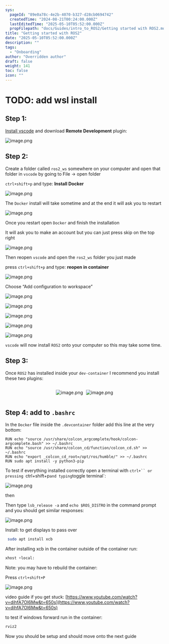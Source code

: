 ```yaml
---
sys:
  pageId: "89e0a78c-4e2b-4070-b327-d28cb0694742"
  createdTime: "2024-08-21T00:24:00.000Z"
  lastEditedTime: "2025-05-10T05:52:00.000Z"
  propFilepath: "docs/Guides/intro_to_ROS2/Getting started with ROS2.md"
title: "Getting started with ROS2"
date: "2025-05-10T05:52:00.000Z"
description: ""
tags:
  - "Onboarding"
author: "Overridden author"
draft: false
weight: 141
toc: false
icon: ""
---
```


# TODO: add wsl install

## Step 1:

[Install vscode](https://code.visualstudio.com/download) and download **Remote Development** plugin:

![image.png](https://prod-files-secure.s3.us-west-2.amazonaws.com/d518164a-d88e-44d1-a4ee-3adb3bd8bce0/efb52993-1881-4a40-b95e-6f020334f022/image.png?X-Amz-Algorithm=AWS4-HMAC-SHA256&X-Amz-Content-Sha256=UNSIGNED-PAYLOAD&X-Amz-Credential=ASIAZI2LB4667UC5ZD46%2F20250710%2Fus-west-2%2Fs3%2Faws4_request&X-Amz-Date=20250710T121645Z&X-Amz-Expires=3600&X-Amz-Security-Token=IQoJb3JpZ2luX2VjELT%2F%2F%2F%2F%2F%2F%2F%2F%2F%2FwEaCXVzLXdlc3QtMiJHMEUCIQCa9wNgShWpIGqyWndWM5g8hLucgvZtmLdlHWtdWqErqAIgSP8AzXOJN%2F%2FYX9HJs4gaK8xplOueY4DHkbyXuWB3tTcqiAQIvf%2F%2F%2F%2F%2F%2F%2F%2F%2F%2FARAAGgw2Mzc0MjMxODM4MDUiDKioDqQiUnN%2BsiLPTCrcAy13G%2BdbYAUszbWD2KasynWCHkc4kPt2JU8A1N0%2BAPco4VsSHbTmEZrcoyUJS6vtx8f%2FAE843Ue1r4G77%2FRHsUJANZTGVSMwnjRV9c0nE%2BosuoZH8AbSN5YRNCrP%2Fk0e5x0yacz6EIy1PcYIJxVYkYZzdSK9TJEj5amA2QW9SWt9GMOHQrSyXlSU%2BuMWgZhfZH9aY9AW0JCN%2BG%2FKPDvmDxH3s4N13F4sqiW15aI4H5peV1NTdMLNID7P9KXViWxNS5bYAvd8bWQt3fcnX3H%2BQJ58WcEr%2BshD5ODZAV7VlYuepUL%2B2e2jiryX9UYlr8lI6kla6XHonIAzojAUKs%2BKw6yBFlVb9oPw8zq51cuSjqbmRLfihkoPsxcTXmimiKjLxPQw0eM3OQgma2Sh4kpWhq31GasgRaWvmz2KkjYxnxPuUV%2FWg0McuFmnd1kHZ%2Bh7UMQTYIvtpWWLebhBrpC2iPuptwKnrjQJ4taL7%2BJqm1RJdTl9euDGvj34%2B9bQkMnuVg3fmQeHzah4DWpIwXtPbBDTU0%2BNi380EFqFj7bs%2FPooonoOnw9V6d1RBVLbwZytK0yNxgIsqHkBm10NCIPdrmUIeJux0OkwitzvXvsLe3itYKUUSp%2FAFTHQbutkMPLUvsMGOqUB%2B0dgCIJPoQuCWBqU4%2Bjy48S2GK2QXmDXsuxknQaVduyW0nac%2FariXBPcFoFoi4Jb5ivhXnsoNQB23W7iihiuLrTg%2BkCahkMnP%2BUH4KyZ1HI31npkh815lJi%2FMRGjKRyW6PsV%2B4k0d1sDrW%2BAkjK7t1nDcqL%2FWCcNo1pi7eoUTPPQUjYGomAAQuYVnM3vU6ROsh7GdZMMm7DQnCiB4%2B5z35HuLyI7&X-Amz-Signature=1068db98c2c957619cea1c7ab11ff256ce03a8f12699a6738b96f7fb5ef522f1&X-Amz-SignedHeaders=host&x-amz-checksum-mode=ENABLED&x-id=GetObject)

## Step 2:

Create a folder called `ros2_ws` somewhere on your computer and open that folder in `vscode` by going to File → open folder 

`ctrl+shift+p` and type: **Install Docker**

![image.png](https://prod-files-secure.s3.us-west-2.amazonaws.com/d518164a-d88e-44d1-a4ee-3adb3bd8bce0/2269dc0e-1cd5-47ff-bceb-c04ad9b2eab0/image.png?X-Amz-Algorithm=AWS4-HMAC-SHA256&X-Amz-Content-Sha256=UNSIGNED-PAYLOAD&X-Amz-Credential=ASIAZI2LB4667UC5ZD46%2F20250710%2Fus-west-2%2Fs3%2Faws4_request&X-Amz-Date=20250710T121645Z&X-Amz-Expires=3600&X-Amz-Security-Token=IQoJb3JpZ2luX2VjELT%2F%2F%2F%2F%2F%2F%2F%2F%2F%2FwEaCXVzLXdlc3QtMiJHMEUCIQCa9wNgShWpIGqyWndWM5g8hLucgvZtmLdlHWtdWqErqAIgSP8AzXOJN%2F%2FYX9HJs4gaK8xplOueY4DHkbyXuWB3tTcqiAQIvf%2F%2F%2F%2F%2F%2F%2F%2F%2F%2FARAAGgw2Mzc0MjMxODM4MDUiDKioDqQiUnN%2BsiLPTCrcAy13G%2BdbYAUszbWD2KasynWCHkc4kPt2JU8A1N0%2BAPco4VsSHbTmEZrcoyUJS6vtx8f%2FAE843Ue1r4G77%2FRHsUJANZTGVSMwnjRV9c0nE%2BosuoZH8AbSN5YRNCrP%2Fk0e5x0yacz6EIy1PcYIJxVYkYZzdSK9TJEj5amA2QW9SWt9GMOHQrSyXlSU%2BuMWgZhfZH9aY9AW0JCN%2BG%2FKPDvmDxH3s4N13F4sqiW15aI4H5peV1NTdMLNID7P9KXViWxNS5bYAvd8bWQt3fcnX3H%2BQJ58WcEr%2BshD5ODZAV7VlYuepUL%2B2e2jiryX9UYlr8lI6kla6XHonIAzojAUKs%2BKw6yBFlVb9oPw8zq51cuSjqbmRLfihkoPsxcTXmimiKjLxPQw0eM3OQgma2Sh4kpWhq31GasgRaWvmz2KkjYxnxPuUV%2FWg0McuFmnd1kHZ%2Bh7UMQTYIvtpWWLebhBrpC2iPuptwKnrjQJ4taL7%2BJqm1RJdTl9euDGvj34%2B9bQkMnuVg3fmQeHzah4DWpIwXtPbBDTU0%2BNi380EFqFj7bs%2FPooonoOnw9V6d1RBVLbwZytK0yNxgIsqHkBm10NCIPdrmUIeJux0OkwitzvXvsLe3itYKUUSp%2FAFTHQbutkMPLUvsMGOqUB%2B0dgCIJPoQuCWBqU4%2Bjy48S2GK2QXmDXsuxknQaVduyW0nac%2FariXBPcFoFoi4Jb5ivhXnsoNQB23W7iihiuLrTg%2BkCahkMnP%2BUH4KyZ1HI31npkh815lJi%2FMRGjKRyW6PsV%2B4k0d1sDrW%2BAkjK7t1nDcqL%2FWCcNo1pi7eoUTPPQUjYGomAAQuYVnM3vU6ROsh7GdZMMm7DQnCiB4%2B5z35HuLyI7&X-Amz-Signature=0ed996fe01e894e9026f182298c1e8559fadece7ebc827533456b4b5962c99aa&X-Amz-SignedHeaders=host&x-amz-checksum-mode=ENABLED&x-id=GetObject)

The `Docker` install will take sometime and at the end it will ask you to restart

![image.png](https://prod-files-secure.s3.us-west-2.amazonaws.com/d518164a-d88e-44d1-a4ee-3adb3bd8bce0/ed233f78-be33-4b1f-b89c-9c346c0e961e/image.png?X-Amz-Algorithm=AWS4-HMAC-SHA256&X-Amz-Content-Sha256=UNSIGNED-PAYLOAD&X-Amz-Credential=ASIAZI2LB4667UC5ZD46%2F20250710%2Fus-west-2%2Fs3%2Faws4_request&X-Amz-Date=20250710T121645Z&X-Amz-Expires=3600&X-Amz-Security-Token=IQoJb3JpZ2luX2VjELT%2F%2F%2F%2F%2F%2F%2F%2F%2F%2FwEaCXVzLXdlc3QtMiJHMEUCIQCa9wNgShWpIGqyWndWM5g8hLucgvZtmLdlHWtdWqErqAIgSP8AzXOJN%2F%2FYX9HJs4gaK8xplOueY4DHkbyXuWB3tTcqiAQIvf%2F%2F%2F%2F%2F%2F%2F%2F%2F%2FARAAGgw2Mzc0MjMxODM4MDUiDKioDqQiUnN%2BsiLPTCrcAy13G%2BdbYAUszbWD2KasynWCHkc4kPt2JU8A1N0%2BAPco4VsSHbTmEZrcoyUJS6vtx8f%2FAE843Ue1r4G77%2FRHsUJANZTGVSMwnjRV9c0nE%2BosuoZH8AbSN5YRNCrP%2Fk0e5x0yacz6EIy1PcYIJxVYkYZzdSK9TJEj5amA2QW9SWt9GMOHQrSyXlSU%2BuMWgZhfZH9aY9AW0JCN%2BG%2FKPDvmDxH3s4N13F4sqiW15aI4H5peV1NTdMLNID7P9KXViWxNS5bYAvd8bWQt3fcnX3H%2BQJ58WcEr%2BshD5ODZAV7VlYuepUL%2B2e2jiryX9UYlr8lI6kla6XHonIAzojAUKs%2BKw6yBFlVb9oPw8zq51cuSjqbmRLfihkoPsxcTXmimiKjLxPQw0eM3OQgma2Sh4kpWhq31GasgRaWvmz2KkjYxnxPuUV%2FWg0McuFmnd1kHZ%2Bh7UMQTYIvtpWWLebhBrpC2iPuptwKnrjQJ4taL7%2BJqm1RJdTl9euDGvj34%2B9bQkMnuVg3fmQeHzah4DWpIwXtPbBDTU0%2BNi380EFqFj7bs%2FPooonoOnw9V6d1RBVLbwZytK0yNxgIsqHkBm10NCIPdrmUIeJux0OkwitzvXvsLe3itYKUUSp%2FAFTHQbutkMPLUvsMGOqUB%2B0dgCIJPoQuCWBqU4%2Bjy48S2GK2QXmDXsuxknQaVduyW0nac%2FariXBPcFoFoi4Jb5ivhXnsoNQB23W7iihiuLrTg%2BkCahkMnP%2BUH4KyZ1HI31npkh815lJi%2FMRGjKRyW6PsV%2B4k0d1sDrW%2BAkjK7t1nDcqL%2FWCcNo1pi7eoUTPPQUjYGomAAQuYVnM3vU6ROsh7GdZMMm7DQnCiB4%2B5z35HuLyI7&X-Amz-Signature=acdaa8d7c62ed35507a8f84769e86c25ad5692212224a2e47077353ffd533581&X-Amz-SignedHeaders=host&x-amz-checksum-mode=ENABLED&x-id=GetObject)

Once you restart open `Docker` and finish the installation

It will ask you to make an account but you can just press skip on the top right

![image.png](https://prod-files-secure.s3.us-west-2.amazonaws.com/d518164a-d88e-44d1-a4ee-3adb3bd8bce0/21010ad9-1659-4fd9-9f59-9932a09b2a3d/image.png?X-Amz-Algorithm=AWS4-HMAC-SHA256&X-Amz-Content-Sha256=UNSIGNED-PAYLOAD&X-Amz-Credential=ASIAZI2LB4667UC5ZD46%2F20250710%2Fus-west-2%2Fs3%2Faws4_request&X-Amz-Date=20250710T121645Z&X-Amz-Expires=3600&X-Amz-Security-Token=IQoJb3JpZ2luX2VjELT%2F%2F%2F%2F%2F%2F%2F%2F%2F%2FwEaCXVzLXdlc3QtMiJHMEUCIQCa9wNgShWpIGqyWndWM5g8hLucgvZtmLdlHWtdWqErqAIgSP8AzXOJN%2F%2FYX9HJs4gaK8xplOueY4DHkbyXuWB3tTcqiAQIvf%2F%2F%2F%2F%2F%2F%2F%2F%2F%2FARAAGgw2Mzc0MjMxODM4MDUiDKioDqQiUnN%2BsiLPTCrcAy13G%2BdbYAUszbWD2KasynWCHkc4kPt2JU8A1N0%2BAPco4VsSHbTmEZrcoyUJS6vtx8f%2FAE843Ue1r4G77%2FRHsUJANZTGVSMwnjRV9c0nE%2BosuoZH8AbSN5YRNCrP%2Fk0e5x0yacz6EIy1PcYIJxVYkYZzdSK9TJEj5amA2QW9SWt9GMOHQrSyXlSU%2BuMWgZhfZH9aY9AW0JCN%2BG%2FKPDvmDxH3s4N13F4sqiW15aI4H5peV1NTdMLNID7P9KXViWxNS5bYAvd8bWQt3fcnX3H%2BQJ58WcEr%2BshD5ODZAV7VlYuepUL%2B2e2jiryX9UYlr8lI6kla6XHonIAzojAUKs%2BKw6yBFlVb9oPw8zq51cuSjqbmRLfihkoPsxcTXmimiKjLxPQw0eM3OQgma2Sh4kpWhq31GasgRaWvmz2KkjYxnxPuUV%2FWg0McuFmnd1kHZ%2Bh7UMQTYIvtpWWLebhBrpC2iPuptwKnrjQJ4taL7%2BJqm1RJdTl9euDGvj34%2B9bQkMnuVg3fmQeHzah4DWpIwXtPbBDTU0%2BNi380EFqFj7bs%2FPooonoOnw9V6d1RBVLbwZytK0yNxgIsqHkBm10NCIPdrmUIeJux0OkwitzvXvsLe3itYKUUSp%2FAFTHQbutkMPLUvsMGOqUB%2B0dgCIJPoQuCWBqU4%2Bjy48S2GK2QXmDXsuxknQaVduyW0nac%2FariXBPcFoFoi4Jb5ivhXnsoNQB23W7iihiuLrTg%2BkCahkMnP%2BUH4KyZ1HI31npkh815lJi%2FMRGjKRyW6PsV%2B4k0d1sDrW%2BAkjK7t1nDcqL%2FWCcNo1pi7eoUTPPQUjYGomAAQuYVnM3vU6ROsh7GdZMMm7DQnCiB4%2B5z35HuLyI7&X-Amz-Signature=8c0a987e68ca7a9d052e9fe765e0d34f035cdd9ea2f09a7f6c8bbf18df48665c&X-Amz-SignedHeaders=host&x-amz-checksum-mode=ENABLED&x-id=GetObject)

Then reopen `vscode` and open the `ros2_ws` folder you just made

press `ctrl+shift+p` and type: **reopen in container**

![image.png](https://prod-files-secure.s3.us-west-2.amazonaws.com/d518164a-d88e-44d1-a4ee-3adb3bd8bce0/4e93b8c2-41ad-488c-8095-c74205196118/image.png?X-Amz-Algorithm=AWS4-HMAC-SHA256&X-Amz-Content-Sha256=UNSIGNED-PAYLOAD&X-Amz-Credential=ASIAZI2LB4667UC5ZD46%2F20250710%2Fus-west-2%2Fs3%2Faws4_request&X-Amz-Date=20250710T121645Z&X-Amz-Expires=3600&X-Amz-Security-Token=IQoJb3JpZ2luX2VjELT%2F%2F%2F%2F%2F%2F%2F%2F%2F%2FwEaCXVzLXdlc3QtMiJHMEUCIQCa9wNgShWpIGqyWndWM5g8hLucgvZtmLdlHWtdWqErqAIgSP8AzXOJN%2F%2FYX9HJs4gaK8xplOueY4DHkbyXuWB3tTcqiAQIvf%2F%2F%2F%2F%2F%2F%2F%2F%2F%2FARAAGgw2Mzc0MjMxODM4MDUiDKioDqQiUnN%2BsiLPTCrcAy13G%2BdbYAUszbWD2KasynWCHkc4kPt2JU8A1N0%2BAPco4VsSHbTmEZrcoyUJS6vtx8f%2FAE843Ue1r4G77%2FRHsUJANZTGVSMwnjRV9c0nE%2BosuoZH8AbSN5YRNCrP%2Fk0e5x0yacz6EIy1PcYIJxVYkYZzdSK9TJEj5amA2QW9SWt9GMOHQrSyXlSU%2BuMWgZhfZH9aY9AW0JCN%2BG%2FKPDvmDxH3s4N13F4sqiW15aI4H5peV1NTdMLNID7P9KXViWxNS5bYAvd8bWQt3fcnX3H%2BQJ58WcEr%2BshD5ODZAV7VlYuepUL%2B2e2jiryX9UYlr8lI6kla6XHonIAzojAUKs%2BKw6yBFlVb9oPw8zq51cuSjqbmRLfihkoPsxcTXmimiKjLxPQw0eM3OQgma2Sh4kpWhq31GasgRaWvmz2KkjYxnxPuUV%2FWg0McuFmnd1kHZ%2Bh7UMQTYIvtpWWLebhBrpC2iPuptwKnrjQJ4taL7%2BJqm1RJdTl9euDGvj34%2B9bQkMnuVg3fmQeHzah4DWpIwXtPbBDTU0%2BNi380EFqFj7bs%2FPooonoOnw9V6d1RBVLbwZytK0yNxgIsqHkBm10NCIPdrmUIeJux0OkwitzvXvsLe3itYKUUSp%2FAFTHQbutkMPLUvsMGOqUB%2B0dgCIJPoQuCWBqU4%2Bjy48S2GK2QXmDXsuxknQaVduyW0nac%2FariXBPcFoFoi4Jb5ivhXnsoNQB23W7iihiuLrTg%2BkCahkMnP%2BUH4KyZ1HI31npkh815lJi%2FMRGjKRyW6PsV%2B4k0d1sDrW%2BAkjK7t1nDcqL%2FWCcNo1pi7eoUTPPQUjYGomAAQuYVnM3vU6ROsh7GdZMMm7DQnCiB4%2B5z35HuLyI7&X-Amz-Signature=5798495844d6780a0bbe88cb96f2a564f44cd88d1b386d748a94a91c3b7b98bc&X-Amz-SignedHeaders=host&x-amz-checksum-mode=ENABLED&x-id=GetObject)

Choose “Add configuration to workspace”

![image.png](https://prod-files-secure.s3.us-west-2.amazonaws.com/d518164a-d88e-44d1-a4ee-3adb3bd8bce0/9560b282-5060-4989-ba37-97e7b2c22476/image.png?X-Amz-Algorithm=AWS4-HMAC-SHA256&X-Amz-Content-Sha256=UNSIGNED-PAYLOAD&X-Amz-Credential=ASIAZI2LB4667UC5ZD46%2F20250710%2Fus-west-2%2Fs3%2Faws4_request&X-Amz-Date=20250710T121645Z&X-Amz-Expires=3600&X-Amz-Security-Token=IQoJb3JpZ2luX2VjELT%2F%2F%2F%2F%2F%2F%2F%2F%2F%2FwEaCXVzLXdlc3QtMiJHMEUCIQCa9wNgShWpIGqyWndWM5g8hLucgvZtmLdlHWtdWqErqAIgSP8AzXOJN%2F%2FYX9HJs4gaK8xplOueY4DHkbyXuWB3tTcqiAQIvf%2F%2F%2F%2F%2F%2F%2F%2F%2F%2FARAAGgw2Mzc0MjMxODM4MDUiDKioDqQiUnN%2BsiLPTCrcAy13G%2BdbYAUszbWD2KasynWCHkc4kPt2JU8A1N0%2BAPco4VsSHbTmEZrcoyUJS6vtx8f%2FAE843Ue1r4G77%2FRHsUJANZTGVSMwnjRV9c0nE%2BosuoZH8AbSN5YRNCrP%2Fk0e5x0yacz6EIy1PcYIJxVYkYZzdSK9TJEj5amA2QW9SWt9GMOHQrSyXlSU%2BuMWgZhfZH9aY9AW0JCN%2BG%2FKPDvmDxH3s4N13F4sqiW15aI4H5peV1NTdMLNID7P9KXViWxNS5bYAvd8bWQt3fcnX3H%2BQJ58WcEr%2BshD5ODZAV7VlYuepUL%2B2e2jiryX9UYlr8lI6kla6XHonIAzojAUKs%2BKw6yBFlVb9oPw8zq51cuSjqbmRLfihkoPsxcTXmimiKjLxPQw0eM3OQgma2Sh4kpWhq31GasgRaWvmz2KkjYxnxPuUV%2FWg0McuFmnd1kHZ%2Bh7UMQTYIvtpWWLebhBrpC2iPuptwKnrjQJ4taL7%2BJqm1RJdTl9euDGvj34%2B9bQkMnuVg3fmQeHzah4DWpIwXtPbBDTU0%2BNi380EFqFj7bs%2FPooonoOnw9V6d1RBVLbwZytK0yNxgIsqHkBm10NCIPdrmUIeJux0OkwitzvXvsLe3itYKUUSp%2FAFTHQbutkMPLUvsMGOqUB%2B0dgCIJPoQuCWBqU4%2Bjy48S2GK2QXmDXsuxknQaVduyW0nac%2FariXBPcFoFoi4Jb5ivhXnsoNQB23W7iihiuLrTg%2BkCahkMnP%2BUH4KyZ1HI31npkh815lJi%2FMRGjKRyW6PsV%2B4k0d1sDrW%2BAkjK7t1nDcqL%2FWCcNo1pi7eoUTPPQUjYGomAAQuYVnM3vU6ROsh7GdZMMm7DQnCiB4%2B5z35HuLyI7&X-Amz-Signature=efebd305340d3f7946dc0f8bf286b6197c665aceca1ffa925b5f4276e93e0395&X-Amz-SignedHeaders=host&x-amz-checksum-mode=ENABLED&x-id=GetObject)

![image.png](https://prod-files-secure.s3.us-west-2.amazonaws.com/d518164a-d88e-44d1-a4ee-3adb3bd8bce0/2ee63f81-886b-48e8-a553-dc6e5eac99e4/image.png?X-Amz-Algorithm=AWS4-HMAC-SHA256&X-Amz-Content-Sha256=UNSIGNED-PAYLOAD&X-Amz-Credential=ASIAZI2LB4667UC5ZD46%2F20250710%2Fus-west-2%2Fs3%2Faws4_request&X-Amz-Date=20250710T121645Z&X-Amz-Expires=3600&X-Amz-Security-Token=IQoJb3JpZ2luX2VjELT%2F%2F%2F%2F%2F%2F%2F%2F%2F%2FwEaCXVzLXdlc3QtMiJHMEUCIQCa9wNgShWpIGqyWndWM5g8hLucgvZtmLdlHWtdWqErqAIgSP8AzXOJN%2F%2FYX9HJs4gaK8xplOueY4DHkbyXuWB3tTcqiAQIvf%2F%2F%2F%2F%2F%2F%2F%2F%2F%2FARAAGgw2Mzc0MjMxODM4MDUiDKioDqQiUnN%2BsiLPTCrcAy13G%2BdbYAUszbWD2KasynWCHkc4kPt2JU8A1N0%2BAPco4VsSHbTmEZrcoyUJS6vtx8f%2FAE843Ue1r4G77%2FRHsUJANZTGVSMwnjRV9c0nE%2BosuoZH8AbSN5YRNCrP%2Fk0e5x0yacz6EIy1PcYIJxVYkYZzdSK9TJEj5amA2QW9SWt9GMOHQrSyXlSU%2BuMWgZhfZH9aY9AW0JCN%2BG%2FKPDvmDxH3s4N13F4sqiW15aI4H5peV1NTdMLNID7P9KXViWxNS5bYAvd8bWQt3fcnX3H%2BQJ58WcEr%2BshD5ODZAV7VlYuepUL%2B2e2jiryX9UYlr8lI6kla6XHonIAzojAUKs%2BKw6yBFlVb9oPw8zq51cuSjqbmRLfihkoPsxcTXmimiKjLxPQw0eM3OQgma2Sh4kpWhq31GasgRaWvmz2KkjYxnxPuUV%2FWg0McuFmnd1kHZ%2Bh7UMQTYIvtpWWLebhBrpC2iPuptwKnrjQJ4taL7%2BJqm1RJdTl9euDGvj34%2B9bQkMnuVg3fmQeHzah4DWpIwXtPbBDTU0%2BNi380EFqFj7bs%2FPooonoOnw9V6d1RBVLbwZytK0yNxgIsqHkBm10NCIPdrmUIeJux0OkwitzvXvsLe3itYKUUSp%2FAFTHQbutkMPLUvsMGOqUB%2B0dgCIJPoQuCWBqU4%2Bjy48S2GK2QXmDXsuxknQaVduyW0nac%2FariXBPcFoFoi4Jb5ivhXnsoNQB23W7iihiuLrTg%2BkCahkMnP%2BUH4KyZ1HI31npkh815lJi%2FMRGjKRyW6PsV%2B4k0d1sDrW%2BAkjK7t1nDcqL%2FWCcNo1pi7eoUTPPQUjYGomAAQuYVnM3vU6ROsh7GdZMMm7DQnCiB4%2B5z35HuLyI7&X-Amz-Signature=3a7f7a3701b65e67cb6b383925956c95e2ffe84b5b6a6ecff5e2ffb7458d3aa9&X-Amz-SignedHeaders=host&x-amz-checksum-mode=ENABLED&x-id=GetObject)

![image.png](https://prod-files-secure.s3.us-west-2.amazonaws.com/d518164a-d88e-44d1-a4ee-3adb3bd8bce0/ae1580b2-b048-407e-aed9-b584224a7a04/image.png?X-Amz-Algorithm=AWS4-HMAC-SHA256&X-Amz-Content-Sha256=UNSIGNED-PAYLOAD&X-Amz-Credential=ASIAZI2LB4667UC5ZD46%2F20250710%2Fus-west-2%2Fs3%2Faws4_request&X-Amz-Date=20250710T121645Z&X-Amz-Expires=3600&X-Amz-Security-Token=IQoJb3JpZ2luX2VjELT%2F%2F%2F%2F%2F%2F%2F%2F%2F%2FwEaCXVzLXdlc3QtMiJHMEUCIQCa9wNgShWpIGqyWndWM5g8hLucgvZtmLdlHWtdWqErqAIgSP8AzXOJN%2F%2FYX9HJs4gaK8xplOueY4DHkbyXuWB3tTcqiAQIvf%2F%2F%2F%2F%2F%2F%2F%2F%2F%2FARAAGgw2Mzc0MjMxODM4MDUiDKioDqQiUnN%2BsiLPTCrcAy13G%2BdbYAUszbWD2KasynWCHkc4kPt2JU8A1N0%2BAPco4VsSHbTmEZrcoyUJS6vtx8f%2FAE843Ue1r4G77%2FRHsUJANZTGVSMwnjRV9c0nE%2BosuoZH8AbSN5YRNCrP%2Fk0e5x0yacz6EIy1PcYIJxVYkYZzdSK9TJEj5amA2QW9SWt9GMOHQrSyXlSU%2BuMWgZhfZH9aY9AW0JCN%2BG%2FKPDvmDxH3s4N13F4sqiW15aI4H5peV1NTdMLNID7P9KXViWxNS5bYAvd8bWQt3fcnX3H%2BQJ58WcEr%2BshD5ODZAV7VlYuepUL%2B2e2jiryX9UYlr8lI6kla6XHonIAzojAUKs%2BKw6yBFlVb9oPw8zq51cuSjqbmRLfihkoPsxcTXmimiKjLxPQw0eM3OQgma2Sh4kpWhq31GasgRaWvmz2KkjYxnxPuUV%2FWg0McuFmnd1kHZ%2Bh7UMQTYIvtpWWLebhBrpC2iPuptwKnrjQJ4taL7%2BJqm1RJdTl9euDGvj34%2B9bQkMnuVg3fmQeHzah4DWpIwXtPbBDTU0%2BNi380EFqFj7bs%2FPooonoOnw9V6d1RBVLbwZytK0yNxgIsqHkBm10NCIPdrmUIeJux0OkwitzvXvsLe3itYKUUSp%2FAFTHQbutkMPLUvsMGOqUB%2B0dgCIJPoQuCWBqU4%2Bjy48S2GK2QXmDXsuxknQaVduyW0nac%2FariXBPcFoFoi4Jb5ivhXnsoNQB23W7iihiuLrTg%2BkCahkMnP%2BUH4KyZ1HI31npkh815lJi%2FMRGjKRyW6PsV%2B4k0d1sDrW%2BAkjK7t1nDcqL%2FWCcNo1pi7eoUTPPQUjYGomAAQuYVnM3vU6ROsh7GdZMMm7DQnCiB4%2B5z35HuLyI7&X-Amz-Signature=409d7433dbd7b2c49717c1c1301ff434f3c1312cf7bd8d8176f3ab9b753b72a4&X-Amz-SignedHeaders=host&x-amz-checksum-mode=ENABLED&x-id=GetObject)

![image.png](https://prod-files-secure.s3.us-west-2.amazonaws.com/d518164a-d88e-44d1-a4ee-3adb3bd8bce0/53255b28-f75e-430f-b9e3-c0ac8577e42b/image.png?X-Amz-Algorithm=AWS4-HMAC-SHA256&X-Amz-Content-Sha256=UNSIGNED-PAYLOAD&X-Amz-Credential=ASIAZI2LB4667UC5ZD46%2F20250710%2Fus-west-2%2Fs3%2Faws4_request&X-Amz-Date=20250710T121645Z&X-Amz-Expires=3600&X-Amz-Security-Token=IQoJb3JpZ2luX2VjELT%2F%2F%2F%2F%2F%2F%2F%2F%2F%2FwEaCXVzLXdlc3QtMiJHMEUCIQCa9wNgShWpIGqyWndWM5g8hLucgvZtmLdlHWtdWqErqAIgSP8AzXOJN%2F%2FYX9HJs4gaK8xplOueY4DHkbyXuWB3tTcqiAQIvf%2F%2F%2F%2F%2F%2F%2F%2F%2F%2FARAAGgw2Mzc0MjMxODM4MDUiDKioDqQiUnN%2BsiLPTCrcAy13G%2BdbYAUszbWD2KasynWCHkc4kPt2JU8A1N0%2BAPco4VsSHbTmEZrcoyUJS6vtx8f%2FAE843Ue1r4G77%2FRHsUJANZTGVSMwnjRV9c0nE%2BosuoZH8AbSN5YRNCrP%2Fk0e5x0yacz6EIy1PcYIJxVYkYZzdSK9TJEj5amA2QW9SWt9GMOHQrSyXlSU%2BuMWgZhfZH9aY9AW0JCN%2BG%2FKPDvmDxH3s4N13F4sqiW15aI4H5peV1NTdMLNID7P9KXViWxNS5bYAvd8bWQt3fcnX3H%2BQJ58WcEr%2BshD5ODZAV7VlYuepUL%2B2e2jiryX9UYlr8lI6kla6XHonIAzojAUKs%2BKw6yBFlVb9oPw8zq51cuSjqbmRLfihkoPsxcTXmimiKjLxPQw0eM3OQgma2Sh4kpWhq31GasgRaWvmz2KkjYxnxPuUV%2FWg0McuFmnd1kHZ%2Bh7UMQTYIvtpWWLebhBrpC2iPuptwKnrjQJ4taL7%2BJqm1RJdTl9euDGvj34%2B9bQkMnuVg3fmQeHzah4DWpIwXtPbBDTU0%2BNi380EFqFj7bs%2FPooonoOnw9V6d1RBVLbwZytK0yNxgIsqHkBm10NCIPdrmUIeJux0OkwitzvXvsLe3itYKUUSp%2FAFTHQbutkMPLUvsMGOqUB%2B0dgCIJPoQuCWBqU4%2Bjy48S2GK2QXmDXsuxknQaVduyW0nac%2FariXBPcFoFoi4Jb5ivhXnsoNQB23W7iihiuLrTg%2BkCahkMnP%2BUH4KyZ1HI31npkh815lJi%2FMRGjKRyW6PsV%2B4k0d1sDrW%2BAkjK7t1nDcqL%2FWCcNo1pi7eoUTPPQUjYGomAAQuYVnM3vU6ROsh7GdZMMm7DQnCiB4%2B5z35HuLyI7&X-Amz-Signature=40a83a464e63f81339371c9a1b9090c1d79d3d806451a4389c2fdbd011367068&X-Amz-SignedHeaders=host&x-amz-checksum-mode=ENABLED&x-id=GetObject)

![image.png](https://prod-files-secure.s3.us-west-2.amazonaws.com/d518164a-d88e-44d1-a4ee-3adb3bd8bce0/7c562767-5af9-4ffb-97d1-327bcdf4ee00/image.png?X-Amz-Algorithm=AWS4-HMAC-SHA256&X-Amz-Content-Sha256=UNSIGNED-PAYLOAD&X-Amz-Credential=ASIAZI2LB4667UC5ZD46%2F20250710%2Fus-west-2%2Fs3%2Faws4_request&X-Amz-Date=20250710T121645Z&X-Amz-Expires=3600&X-Amz-Security-Token=IQoJb3JpZ2luX2VjELT%2F%2F%2F%2F%2F%2F%2F%2F%2F%2FwEaCXVzLXdlc3QtMiJHMEUCIQCa9wNgShWpIGqyWndWM5g8hLucgvZtmLdlHWtdWqErqAIgSP8AzXOJN%2F%2FYX9HJs4gaK8xplOueY4DHkbyXuWB3tTcqiAQIvf%2F%2F%2F%2F%2F%2F%2F%2F%2F%2FARAAGgw2Mzc0MjMxODM4MDUiDKioDqQiUnN%2BsiLPTCrcAy13G%2BdbYAUszbWD2KasynWCHkc4kPt2JU8A1N0%2BAPco4VsSHbTmEZrcoyUJS6vtx8f%2FAE843Ue1r4G77%2FRHsUJANZTGVSMwnjRV9c0nE%2BosuoZH8AbSN5YRNCrP%2Fk0e5x0yacz6EIy1PcYIJxVYkYZzdSK9TJEj5amA2QW9SWt9GMOHQrSyXlSU%2BuMWgZhfZH9aY9AW0JCN%2BG%2FKPDvmDxH3s4N13F4sqiW15aI4H5peV1NTdMLNID7P9KXViWxNS5bYAvd8bWQt3fcnX3H%2BQJ58WcEr%2BshD5ODZAV7VlYuepUL%2B2e2jiryX9UYlr8lI6kla6XHonIAzojAUKs%2BKw6yBFlVb9oPw8zq51cuSjqbmRLfihkoPsxcTXmimiKjLxPQw0eM3OQgma2Sh4kpWhq31GasgRaWvmz2KkjYxnxPuUV%2FWg0McuFmnd1kHZ%2Bh7UMQTYIvtpWWLebhBrpC2iPuptwKnrjQJ4taL7%2BJqm1RJdTl9euDGvj34%2B9bQkMnuVg3fmQeHzah4DWpIwXtPbBDTU0%2BNi380EFqFj7bs%2FPooonoOnw9V6d1RBVLbwZytK0yNxgIsqHkBm10NCIPdrmUIeJux0OkwitzvXvsLe3itYKUUSp%2FAFTHQbutkMPLUvsMGOqUB%2B0dgCIJPoQuCWBqU4%2Bjy48S2GK2QXmDXsuxknQaVduyW0nac%2FariXBPcFoFoi4Jb5ivhXnsoNQB23W7iihiuLrTg%2BkCahkMnP%2BUH4KyZ1HI31npkh815lJi%2FMRGjKRyW6PsV%2B4k0d1sDrW%2BAkjK7t1nDcqL%2FWCcNo1pi7eoUTPPQUjYGomAAQuYVnM3vU6ROsh7GdZMMm7DQnCiB4%2B5z35HuLyI7&X-Amz-Signature=a345cdd0b3a9dc4f1c93dcc519021986dffe2de287728905b9e31a0fea92f11b&X-Amz-SignedHeaders=host&x-amz-checksum-mode=ENABLED&x-id=GetObject)

`vscode` will now install `ROS2` onto your computer so this may take some time.

## Step 3:

Once `ROS2` has installed inside your `dev-container` I recommend you install these two plugins:

<div style="display: flex;flex-direction: row; column-gap:10px; max-width: 630px;justify-content: center;">
<div>

![image.png](https://prod-files-secure.s3.us-west-2.amazonaws.com/d518164a-d88e-44d1-a4ee-3adb3bd8bce0/3fc3d550-5a54-4ba1-ba6b-faa01cdb7369/image.png?X-Amz-Algorithm=AWS4-HMAC-SHA256&X-Amz-Content-Sha256=UNSIGNED-PAYLOAD&X-Amz-Credential=ASIAZI2LB4664PAWPMCZ%2F20250710%2Fus-west-2%2Fs3%2Faws4_request&X-Amz-Date=20250710T121649Z&X-Amz-Expires=3600&X-Amz-Security-Token=IQoJb3JpZ2luX2VjELT%2F%2F%2F%2F%2F%2F%2F%2F%2F%2FwEaCXVzLXdlc3QtMiJHMEUCIQCqJLZ%2FNNcTuR7NQ3o%2B7JsZ1uo9LiF1PbnDBq2IuiEW%2BAIgUtx0R5joyPMHHsc81iMM9MI1cDF8dPP5IcHt%2FMY55rIqiAQIvf%2F%2F%2F%2F%2F%2F%2F%2F%2F%2FARAAGgw2Mzc0MjMxODM4MDUiDL2s2Ne4OCOKDPWwdircA%2FpPmuebyiY7061pg4cwdzcwo4O3aylt6nW0rUSNo6TedFmmiK7Re4WO9S062ebe6tB3JC7qSDykgf9dynsTr6%2BA1FKBcnKQvq4d%2FbSh6A8dgf7nSBMzPwqhW1DE4a3RvYmZPGEmll77BTNTNcLzzlooa7yTdqg7e16TwdjTW4XGNwA%2BsoJ0qhjJsPwi1dqrrqFDXyb3HIWbstlGHn%2BM%2F9c2zTViUEbuQEcHPFVv6baWs%2BeC7RrzGZqIsnvhU6qfD3CNZ9DitjUpXzsoOpQtLqgwvNm6ibxr8VB3beXsM9IrqQ1VieeZEMtzowa2chhZUuVUYxqgeO905Gh7J0KS04Hqgta94ks3FXs4T6DHL3j52RpQFinVGY3dWdzqdUs6wLDESXGZIlbrtT6zHwyjoJysWFDXorzCnkMC0zUxKgWAIYqoKBUdhxBXJQtzhuGBHhQlFbZj2M9g8JuAY60dhlfIStQJ9I88EsHpSaSX1v1l7BZWmx983hfcb1mSGON79H5UQwnT2aN8ZXIcDgEH1aNGx2rCMUMXyC2i%2F%2B92nkM21MkCZSYjP5E8CJNM87OrleYG49gKNOTD4q7EkWU6pF3TSqNRA5SmXLjiIqP%2BcZhtrg3h5dsP84pMgfNPMKzVvsMGOqUBwdLv8KBbtedlelqQ5whjQgX4rTkFQGHxu5thbtDQbrKhxy%2Big%2BIedaNdTeWkw6ej0EFHkV8ddJh3BKq%2B8N8BO1O%2FcAtSOvT0A8M4yIWeuXPexjgWYsxrTuBPRYMHTS6yROSHOTWsgG4h8tZhzv0zRCs7qQUzF6hvbt72FSk7V0YVHg416Y1iReRRLZBb1fgWKM0fWHFjNLNbUeL270zthG9V1uPL&X-Amz-Signature=1372a8740905a8192c9919c4d4353997f53453afc695f8bc30db0949f6d8ccfc&X-Amz-SignedHeaders=host&x-amz-checksum-mode=ENABLED&x-id=GetObject)

</div>
<div>

![image.png](https://prod-files-secure.s3.us-west-2.amazonaws.com/d518164a-d88e-44d1-a4ee-3adb3bd8bce0/d994cc66-13c2-4093-a5a3-f84cf4601a82/image.png?X-Amz-Algorithm=AWS4-HMAC-SHA256&X-Amz-Content-Sha256=UNSIGNED-PAYLOAD&X-Amz-Credential=ASIAZI2LB4665CDBKWGN%2F20250710%2Fus-west-2%2Fs3%2Faws4_request&X-Amz-Date=20250710T121649Z&X-Amz-Expires=3600&X-Amz-Security-Token=IQoJb3JpZ2luX2VjELT%2F%2F%2F%2F%2F%2F%2F%2F%2F%2FwEaCXVzLXdlc3QtMiJHMEUCIDJtVkfOQ2mLnQqX2zGuCdjF6RP%2FkEpao9AUs1czOKRqAiEAjnmTEh7O7kq5%2BqX6rlM1yvfdJTANUJZwZYE4xE0n9iIqiAQIvf%2F%2F%2F%2F%2F%2F%2F%2F%2F%2FARAAGgw2Mzc0MjMxODM4MDUiDCQKfFVgmnKfarHRNSrcAw5ReoJe7094Blx%2FnVtddtaBNu0ErOheRcaszsqVNTBAJtp%2FuwLK94mwVFehiFzKbTUqxYeIGAZXddINXnAFFFFG6YQv9UrClgGVmOrFSMyVqrXgZ1stKkEq%2Bdk5geULWO6y4vYImTZoNkp3Juy6rEKrwLKb5s1SJSP78bTQdM%2BAWlRYajHcWyJYmhGfi4EVPnylEGrBtucnrpJtZSJp8HTYukXJuy3gONNnzp88NIoM25VXgskoF1%2F%2FNh47f6cYgFPtohX6tkoqZ5gI8QXlFkeFTIu1nYSBCOSMcILieH7%2BbF7FRc8geKoHAJYWifdTYNzLLQxuL1gwE6CsydwYl9rY10xFm%2BbE%2BPsyU1bzh17xPCSEC9%2Bied0hppGidDzBRzv35a0tjlwiyXm%2Fl3G6S3jDvL84pzXa%2FEa56FS6SinUs3WS6aMbQmLKhYLq0vAOMPua5V94zuHmKZndmNEyeKMTeidR9MXunT5%2FA03lUMiXZZ%2FiPZe8eTSmUxmuDTiaaCGkj%2B%2FtYUJEN0v%2FIpD%2FQQp21ubVo%2FUKlVbBrLq4cmciBE6%2BrGXfBcsm9wG50qrwgQl8ysruT%2BUhM1kP92SalMea4HDa5d7FjLThh5CmCnsGwUame9HNSfgAtFygMPLUvsMGOqUB4i5HUoQ3%2BOla%2FR6GzJYwuc3Nx7fGS4XFmSkbchM4ue1Zc2RG8Q0BvLgChod3InuglMVETpyjFaoAFaAO23N%2B7WmuLEwpJkZX5Efc6pNgCqvM1HKZCRucmaUe3JmLVQMzPj2e5dDgue5L9X3LPrG6pv2F8nvOfaLCr%2BDeS9NVLQ5eV6p%2FsAmsxR6cEwzwL8xHBGTwd1%2BRYSOlgzovU%2BEJfh%2BCLChV&X-Amz-Signature=a27edbc53a1e0c986e4ff2232b308c50e594ee0e90d2880436e186111032c9eb&X-Amz-SignedHeaders=host&x-amz-checksum-mode=ENABLED&x-id=GetObject)

</div>
</div>

## Step 4: add to `.bashrc`

In the `Docker` file inside the `.devcontainer` folder add this line at the very bottom: 

```docker
RUN echo "source /usr/share/colcon_argcomplete/hook/colcon-argcomplete.bash" >> ~/.bashrc
RUN echo "source /usr/share/colcon_cd/function/colcon_cd.sh" >> ~/.bashrc
RUN echo "export _colcon_cd_root=/opt/ros/humble/" >> ~/.bashrc
RUN sudo apt install -y python3-pip 
```

To test if everything installed correctly open a terminal with `ctrl+`` or pressing `ctrl+shift+p` and typing `toggle terminal`:

![image.png](https://prod-files-secure.s3.us-west-2.amazonaws.com/d518164a-d88e-44d1-a4ee-3adb3bd8bce0/6a4943d8-b04e-4c02-9a58-775f3384d1a5/image.png?X-Amz-Algorithm=AWS4-HMAC-SHA256&X-Amz-Content-Sha256=UNSIGNED-PAYLOAD&X-Amz-Credential=ASIAZI2LB4667UC5ZD46%2F20250710%2Fus-west-2%2Fs3%2Faws4_request&X-Amz-Date=20250710T121646Z&X-Amz-Expires=3600&X-Amz-Security-Token=IQoJb3JpZ2luX2VjELT%2F%2F%2F%2F%2F%2F%2F%2F%2F%2FwEaCXVzLXdlc3QtMiJHMEUCIQCa9wNgShWpIGqyWndWM5g8hLucgvZtmLdlHWtdWqErqAIgSP8AzXOJN%2F%2FYX9HJs4gaK8xplOueY4DHkbyXuWB3tTcqiAQIvf%2F%2F%2F%2F%2F%2F%2F%2F%2F%2FARAAGgw2Mzc0MjMxODM4MDUiDKioDqQiUnN%2BsiLPTCrcAy13G%2BdbYAUszbWD2KasynWCHkc4kPt2JU8A1N0%2BAPco4VsSHbTmEZrcoyUJS6vtx8f%2FAE843Ue1r4G77%2FRHsUJANZTGVSMwnjRV9c0nE%2BosuoZH8AbSN5YRNCrP%2Fk0e5x0yacz6EIy1PcYIJxVYkYZzdSK9TJEj5amA2QW9SWt9GMOHQrSyXlSU%2BuMWgZhfZH9aY9AW0JCN%2BG%2FKPDvmDxH3s4N13F4sqiW15aI4H5peV1NTdMLNID7P9KXViWxNS5bYAvd8bWQt3fcnX3H%2BQJ58WcEr%2BshD5ODZAV7VlYuepUL%2B2e2jiryX9UYlr8lI6kla6XHonIAzojAUKs%2BKw6yBFlVb9oPw8zq51cuSjqbmRLfihkoPsxcTXmimiKjLxPQw0eM3OQgma2Sh4kpWhq31GasgRaWvmz2KkjYxnxPuUV%2FWg0McuFmnd1kHZ%2Bh7UMQTYIvtpWWLebhBrpC2iPuptwKnrjQJ4taL7%2BJqm1RJdTl9euDGvj34%2B9bQkMnuVg3fmQeHzah4DWpIwXtPbBDTU0%2BNi380EFqFj7bs%2FPooonoOnw9V6d1RBVLbwZytK0yNxgIsqHkBm10NCIPdrmUIeJux0OkwitzvXvsLe3itYKUUSp%2FAFTHQbutkMPLUvsMGOqUB%2B0dgCIJPoQuCWBqU4%2Bjy48S2GK2QXmDXsuxknQaVduyW0nac%2FariXBPcFoFoi4Jb5ivhXnsoNQB23W7iihiuLrTg%2BkCahkMnP%2BUH4KyZ1HI31npkh815lJi%2FMRGjKRyW6PsV%2B4k0d1sDrW%2BAkjK7t1nDcqL%2FWCcNo1pi7eoUTPPQUjYGomAAQuYVnM3vU6ROsh7GdZMMm7DQnCiB4%2B5z35HuLyI7&X-Amz-Signature=7bd943c687e59518e14d4e5428fcb27c4eabf849da583c850c8554961ca33665&X-Amz-SignedHeaders=host&x-amz-checksum-mode=ENABLED&x-id=GetObject)

then 

Then type `lsb_release -a` and `echo $ROS_DISTRO` in the command prompt and you should get similar responses:

![image.png](https://prod-files-secure.s3.us-west-2.amazonaws.com/d518164a-d88e-44d1-a4ee-3adb3bd8bce0/3e635dec-a805-4e85-8b9e-d000e5b71a4e/image.png?X-Amz-Algorithm=AWS4-HMAC-SHA256&X-Amz-Content-Sha256=UNSIGNED-PAYLOAD&X-Amz-Credential=ASIAZI2LB4667UC5ZD46%2F20250710%2Fus-west-2%2Fs3%2Faws4_request&X-Amz-Date=20250710T121646Z&X-Amz-Expires=3600&X-Amz-Security-Token=IQoJb3JpZ2luX2VjELT%2F%2F%2F%2F%2F%2F%2F%2F%2F%2FwEaCXVzLXdlc3QtMiJHMEUCIQCa9wNgShWpIGqyWndWM5g8hLucgvZtmLdlHWtdWqErqAIgSP8AzXOJN%2F%2FYX9HJs4gaK8xplOueY4DHkbyXuWB3tTcqiAQIvf%2F%2F%2F%2F%2F%2F%2F%2F%2F%2FARAAGgw2Mzc0MjMxODM4MDUiDKioDqQiUnN%2BsiLPTCrcAy13G%2BdbYAUszbWD2KasynWCHkc4kPt2JU8A1N0%2BAPco4VsSHbTmEZrcoyUJS6vtx8f%2FAE843Ue1r4G77%2FRHsUJANZTGVSMwnjRV9c0nE%2BosuoZH8AbSN5YRNCrP%2Fk0e5x0yacz6EIy1PcYIJxVYkYZzdSK9TJEj5amA2QW9SWt9GMOHQrSyXlSU%2BuMWgZhfZH9aY9AW0JCN%2BG%2FKPDvmDxH3s4N13F4sqiW15aI4H5peV1NTdMLNID7P9KXViWxNS5bYAvd8bWQt3fcnX3H%2BQJ58WcEr%2BshD5ODZAV7VlYuepUL%2B2e2jiryX9UYlr8lI6kla6XHonIAzojAUKs%2BKw6yBFlVb9oPw8zq51cuSjqbmRLfihkoPsxcTXmimiKjLxPQw0eM3OQgma2Sh4kpWhq31GasgRaWvmz2KkjYxnxPuUV%2FWg0McuFmnd1kHZ%2Bh7UMQTYIvtpWWLebhBrpC2iPuptwKnrjQJ4taL7%2BJqm1RJdTl9euDGvj34%2B9bQkMnuVg3fmQeHzah4DWpIwXtPbBDTU0%2BNi380EFqFj7bs%2FPooonoOnw9V6d1RBVLbwZytK0yNxgIsqHkBm10NCIPdrmUIeJux0OkwitzvXvsLe3itYKUUSp%2FAFTHQbutkMPLUvsMGOqUB%2B0dgCIJPoQuCWBqU4%2Bjy48S2GK2QXmDXsuxknQaVduyW0nac%2FariXBPcFoFoi4Jb5ivhXnsoNQB23W7iihiuLrTg%2BkCahkMnP%2BUH4KyZ1HI31npkh815lJi%2FMRGjKRyW6PsV%2B4k0d1sDrW%2BAkjK7t1nDcqL%2FWCcNo1pi7eoUTPPQUjYGomAAQuYVnM3vU6ROsh7GdZMMm7DQnCiB4%2B5z35HuLyI7&X-Amz-Signature=979555c2b7fd56019612f795b8a6cf430a6ba9a3fd13eedfe341580958fd3733&X-Amz-SignedHeaders=host&x-amz-checksum-mode=ENABLED&x-id=GetObject)

Install:  to get displays to pass over

```bash
 sudo apt install xcb
```

After installing xcb in the container outside of the container run:

```python
xhost +local:
```

Note: you may have to rebuild the container:

Press `ctrl+shift+P`

![image.png](https://prod-files-secure.s3.us-west-2.amazonaws.com/d518164a-d88e-44d1-a4ee-3adb3bd8bce0/6c2be660-2618-4c38-9c26-53554f7a0b7b/image.png?X-Amz-Algorithm=AWS4-HMAC-SHA256&X-Amz-Content-Sha256=UNSIGNED-PAYLOAD&X-Amz-Credential=ASIAZI2LB4667UC5ZD46%2F20250710%2Fus-west-2%2Fs3%2Faws4_request&X-Amz-Date=20250710T121646Z&X-Amz-Expires=3600&X-Amz-Security-Token=IQoJb3JpZ2luX2VjELT%2F%2F%2F%2F%2F%2F%2F%2F%2F%2FwEaCXVzLXdlc3QtMiJHMEUCIQCa9wNgShWpIGqyWndWM5g8hLucgvZtmLdlHWtdWqErqAIgSP8AzXOJN%2F%2FYX9HJs4gaK8xplOueY4DHkbyXuWB3tTcqiAQIvf%2F%2F%2F%2F%2F%2F%2F%2F%2F%2FARAAGgw2Mzc0MjMxODM4MDUiDKioDqQiUnN%2BsiLPTCrcAy13G%2BdbYAUszbWD2KasynWCHkc4kPt2JU8A1N0%2BAPco4VsSHbTmEZrcoyUJS6vtx8f%2FAE843Ue1r4G77%2FRHsUJANZTGVSMwnjRV9c0nE%2BosuoZH8AbSN5YRNCrP%2Fk0e5x0yacz6EIy1PcYIJxVYkYZzdSK9TJEj5amA2QW9SWt9GMOHQrSyXlSU%2BuMWgZhfZH9aY9AW0JCN%2BG%2FKPDvmDxH3s4N13F4sqiW15aI4H5peV1NTdMLNID7P9KXViWxNS5bYAvd8bWQt3fcnX3H%2BQJ58WcEr%2BshD5ODZAV7VlYuepUL%2B2e2jiryX9UYlr8lI6kla6XHonIAzojAUKs%2BKw6yBFlVb9oPw8zq51cuSjqbmRLfihkoPsxcTXmimiKjLxPQw0eM3OQgma2Sh4kpWhq31GasgRaWvmz2KkjYxnxPuUV%2FWg0McuFmnd1kHZ%2Bh7UMQTYIvtpWWLebhBrpC2iPuptwKnrjQJ4taL7%2BJqm1RJdTl9euDGvj34%2B9bQkMnuVg3fmQeHzah4DWpIwXtPbBDTU0%2BNi380EFqFj7bs%2FPooonoOnw9V6d1RBVLbwZytK0yNxgIsqHkBm10NCIPdrmUIeJux0OkwitzvXvsLe3itYKUUSp%2FAFTHQbutkMPLUvsMGOqUB%2B0dgCIJPoQuCWBqU4%2Bjy48S2GK2QXmDXsuxknQaVduyW0nac%2FariXBPcFoFoi4Jb5ivhXnsoNQB23W7iihiuLrTg%2BkCahkMnP%2BUH4KyZ1HI31npkh815lJi%2FMRGjKRyW6PsV%2B4k0d1sDrW%2BAkjK7t1nDcqL%2FWCcNo1pi7eoUTPPQUjYGomAAQuYVnM3vU6ROsh7GdZMMm7DQnCiB4%2B5z35HuLyI7&X-Amz-Signature=c96aeb29168e03f4c9eb74afc5a46414390a59d13173cde60310cd4cbe07b633&X-Amz-SignedHeaders=host&x-amz-checksum-mode=ENABLED&x-id=GetObject)

video guide if you get stuck: [https://www.youtube.com/watch?v=dihfA7Ol6Mw&t=650s](https://www.youtube.com/watch?v=dihfA7Ol6Mw&t=650s)

to test if windows forward run in the container:

```bash
rviz2
```

Now you should be setup and should move onto the next guide 
